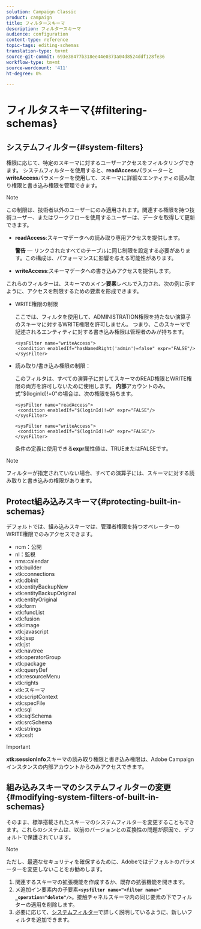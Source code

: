 ```yaml
---
solution: Campaign Classic
product: campaign
title: フィルタースキーマ
description: フィルタースキーマ
audience: configuration
content-type: reference
topic-tags: editing-schemas
translation-type: tm+mt
source-git-commit: 693e38477b318ee44e0373a04d8524ddf128fe36
workflow-type: tm+mt
source-wordcount: '411'
ht-degree: 0%

---
```



# フィルタスキーマ{#filtering-schemas}

## システムフィルター{#system-filters}

権限に応じて、特定のスキーマに対するユーザーアクセスをフィルタリングできます。 システムフィルターを使用すると、**readAccess**&#x200B;パラメーターと&#x200B;**writeAccess**&#x200B;パラメーターを使用して、スキーマに詳細なエンティティの読み取り権限と書き込み権限を管理できます。

>[!NOTE]
>
>この制限は、技術者以外のユーザーにのみ適用されます。関連する権限を持つ技術ユーザー、またはワークフローを使用するユーザーは、データを取得して更新できます。

* **readAccess**:スキーマデータへの読み取り専用アクセスを提供します。

   **警告**  — リンクされたすべてのテーブルに同じ制限を設定する必要があります。この構成は、パフォーマンスに影響を与える可能性があります。

* **writeAccess**:スキーマデータへの書き込みアクセスを提供します。

これらのフィルターは、スキーマのメイン&#x200B;**要素**&#x200B;レベルで入力され、次の例に示すように、アクセスを制限するための要素を形成できます。

* WRITE権限の制限

   ここでは、フィルタを使用して、ADMINISTRATION権限を持たない演算子のスキーマに対するWRITE権限を許可しません。 つまり、このスキーマで記述されるエンティティに対する書き込み権限は管理者のみが持ちます。

   ```
   <sysFilter name="writeAccess">      
    <condition enabledIf="hasNamedRight('admin')=false" expr="FALSE"/>    
   </sysFilter>
   ```

* 読み取り/書き込み権限の制限：

   このフィルタは、すべての演算子に対してスキーマのREAD権限とWRITE権限の両方を許可しないために使用します。 **内部**&#x200B;アカウントのみ。式&quot;$(loginId)!=0&quot;の場合は、次の権限を持ちます。

   ```
   <sysFilter name="readAccess"> 
    <condition enabledIf="$(loginId)!=0" expr="FALSE"/>
   </sysFilter>
   
   <sysFilter name="writeAccess">  
    <condition enabledIf="$(loginId)!=0" expr="FALSE"/>
   </sysFilter>
   ```

   条件の定義に使用できる&#x200B;**expr**&#x200B;属性値は、TRUEまたはFALSEです。

>[!NOTE]
>
>フィルターが指定されていない場合、すべての演算子には、スキーマに対する読み取りと書き込みの権限があります。

## Protect組み込みスキーマ{#protecting-built-in-schemas}

デフォルトでは、組み込みスキーマは、管理者権限を持つオペレーターのWRITE権限でのみアクセスできます。

* ncm：公開
* nl：監視
* nms:calendar
* xtk:builder
* xtk:connections
* xtk:dbInit
* xtk:entityBackupNew
* xtk:entityBackupOriginal
* xtk:entityOriginal
* xtk:form
* xtk:funcList
* xtk:fusion
* xtk:image
* xtk:javascript
* xtk:jssp
* xtk:jst
* xtk:navtree
* xtk:operatorGroup
* xtk:package
* xtk:queryDef
* xtk:resourceMenu
* xtk:rights
* xtk:スキーマ
* xtk:scriptContext
* xtk:specFile
* xtk:sql
* xtk:sqlSchema
* xtk:srcSchema
* xtk:strings
* xtk:xslt

>[!IMPORTANT]
>
>**xtk:sessionInfo**&#x200B;スキーマの読み取り権限と書き込み権限は、Adobe Campaignインスタンスの内部アカウントからのみアクセスできます。

## 組み込みスキーマのシステムフィルターの変更{#modifying-system-filters-of-built-in-schemas}

そのまま、標準搭載されたスキーマのシステムフィルターを変更することもできます。これらのシステムは、以前のバージョンとの互換性の問題が原因で、デフォルトで保護されています。

>[!NOTE]
>
>ただし、最適なセキュリティを確保するために、Adobeではデフォルトのパラメーターを変更しないことをお勧めします。

1. 関連するスキーマの拡張機能を作成するか、既存の拡張機能を開きます。
1. メ追加イン要素内の子要素&#x200B;**`<sysfilter name="<filter name>" _operation="delete"/>`**。接触チャネルスキーマ内の同じ要素の下でフィルターの適用を削除します。
1. 必要に応じて、[システムフィルター](#system-filters)で詳しく説明しているように、新しいフィルタを追加できます。

